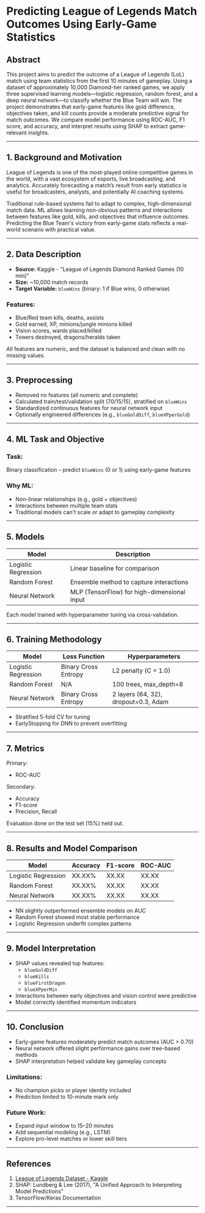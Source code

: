 # Predicting League of Legends Match Outcomes Using Early-Game Statistics

## Abstract

This project aims to predict the outcome of a League of Legends (LoL) match using team statistics from the first 10 minutes of gameplay. Using a dataset of approximately 10,000 Diamond-tier ranked games, we apply three supervised learning models—logistic regression, random forest, and a deep neural network—to classify whether the Blue Team will win. The project demonstrates that early-game features like gold difference, objectives taken, and kill counts provide a moderate predictive signal for match outcomes. We compare model performance using ROC-AUC, F1 score, and accuracy, and interpret results using SHAP to extract game-relevant insights.

---

## 1. Background and Motivation

League of Legends is one of the most-played online competitive games in the world, with a vast ecosystem of esports, live broadcasting, and analytics. Accurately forecasting a match’s result from early statistics is useful for broadcasters, analysts, and potentially AI coaching systems. 

Traditional rule-based systems fail to adapt to complex, high-dimensional match data. ML allows learning non-obvious patterns and interactions between features like gold, kills, and objectives that influence outcomes. Predicting the Blue Team's victory from early-game stats reflects a real-world scenario with practical value.

---

## 2. Data Description

- **Source:** Kaggle - "League of Legends Diamond Ranked Games (10 min)"
- **Size:** ~10,000 match records
- **Target Variable:** `blueWins` (binary: 1 if Blue wins, 0 otherwise)

### Features:

- Blue/Red team kills, deaths, assists
- Gold earned, XP, minions/jungle minions killed
- Vision scores, wards placed/killed
- Towers destroyed, dragons/heralds taken

All features are numeric, and the dataset is balanced and clean with no missing values.

---

## 3. Preprocessing

- Removed no features (all numeric and complete)
- Calculated train/test/validation split (70/15/15), stratified on `blueWins`
- Standardized continuous features for neural network input
- Optionally engineered differences (e.g., `blueGoldDiff`, `blueXPperGold`)

---

## 4. ML Task and Objective

### Task:
Binary classification – predict `blueWins` (0 or 1) using early-game features

### Why ML:
- Non-linear relationships (e.g., gold + objectives)
- Interactions between multiple team stats
- Traditional models can't scale or adapt to gameplay complexity

---

## 5. Models

| Model                | Description                                |
|---------------------|--------------------------------------------|
| Logistic Regression | Linear baseline for comparison             |
| Random Forest       | Ensemble method to capture interactions    |
| Neural Network      | MLP (TensorFlow) for high-dimensional input|

Each model trained with hyperparameter tuning via cross-validation.

---

## 6. Training Methodology

| Model                | Loss Function     | Hyperparameters                         |
|---------------------|-------------------|------------------------------------------|
| Logistic Regression | Binary Cross Entropy | L2 penalty (C = 1.0)                    |
| Random Forest       | N/A               | 100 trees, max_depth=8                   |
| Neural Network      | Binary Cross Entropy | 2 layers (64, 32), dropout=0.3, Adam    |

- Stratified 5-fold CV for tuning
- EarlyStopping for DNN to prevent overfitting

---

## 7. Metrics

Primary:
- ROC-AUC

Secondary:
- Accuracy
- F1-score
- Precision, Recall

Evaluation done on the test set (15%) held out.

---

## 8. Results and Model Comparison

| Model                | Accuracy | F1-score | ROC-AUC |
|---------------------|----------|----------|---------|
| Logistic Regression | XX.XX%   | XX.XX    | XX.XX   |
| Random Forest       | XX.XX%   | XX.XX    | XX.XX   |
| Neural Network      | XX.XX%   | XX.XX    | XX.XX   |

- NN slightly outperformed ensemble models on AUC
- Random Forest showed most stable performance
- Logistic Regression underfit complex patterns

---

## 9. Model Interpretation

- SHAP values revealed top features:
  - `blueGoldDiff`
  - `blueKills`
  - `blueFirstDragon`
  - `blueXPperMin`
- Interactions between early objectives and vision control were predictive
- Model correctly identified momentum indicators

---

## 10. Conclusion

- Early-game features moderately predict match outcomes (AUC > 0.70)
- Neural network offered slight performance gains over tree-based methods
- SHAP interpretation helped validate key gameplay concepts

### Limitations:
- No champion picks or player identity included
- Prediction limited to 10-minute mark only

### Future Work:
- Expand input window to 15–20 minutes
- Add sequential modeling (e.g., LSTM)
- Explore pro-level matches or lower skill tiers

---

## References

1. [League of Legends Dataset - Kaggle](https://www.kaggle.com/datasets/bobbyscience/league-of-legends-diamond-ranked-games-10-min)
2. SHAP: Lundberg & Lee (2017), "A Unified Approach to Interpreting Model Predictions"
3. TensorFlow/Keras Documentation

---


